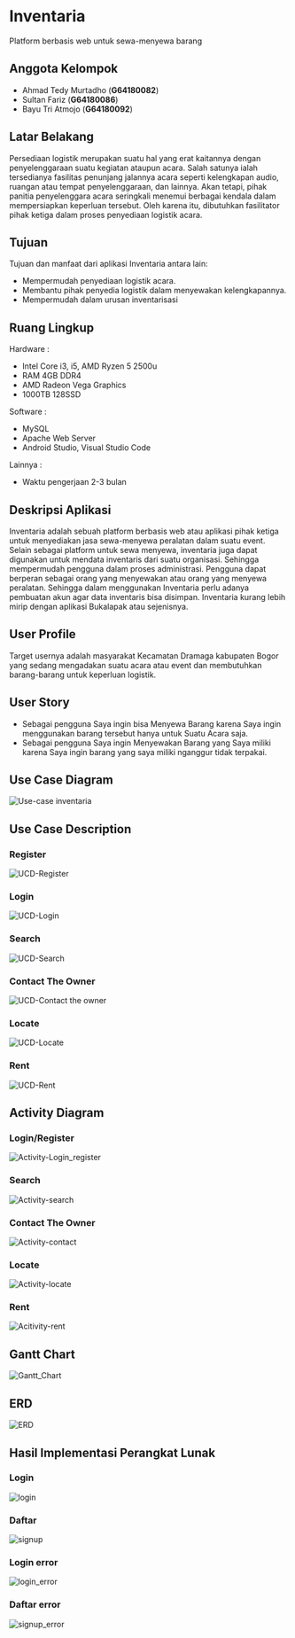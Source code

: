 # Inventaria
Platform berbasis web untuk sewa-menyewa barang

## Anggota Kelompok
 - Ahmad Tedy Murtadho (**G64180082**)
 - Sultan Fariz (**G64180086**)
 - Bayu Tri Atmojo (**G64180092**)

## Latar Belakang
Persediaan logistik merupakan suatu hal yang erat kaitannya dengan penyelenggaraan suatu kegiatan ataupun acara. Salah satunya ialah tersedianya fasilitas penunjang jalannya acara seperti kelengkapan audio, ruangan atau tempat penyelenggaraan, dan lainnya. Akan tetapi, pihak panitia penyelenggara acara seringkali menemui berbagai kendala dalam mempersiapkan keperluan tersebut. Oleh karena itu, dibutuhkan fasilitator pihak ketiga dalam proses penyediaan logistik acara.

## Tujuan
Tujuan dan manfaat dari aplikasi Inventaria antara lain:
- Mempermudah penyediaan logistik acara.
- Membantu  pihak penyedia logistik dalam menyewakan kelengkapannya.
- Mempermudah dalam urusan inventarisasi

## Ruang Lingkup
Hardware :
- Intel Core i3, i5, AMD Ryzen 5 2500u
- RAM 4GB DDR4
- AMD Radeon Vega Graphics
- 1000TB 128SSD

Software :
- MySQL
- Apache Web Server
- Android Studio, Visual Studio Code

Lainnya :
- Waktu pengerjaan 2-3 bulan

## Deskripsi Aplikasi
Inventaria adalah sebuah platform berbasis web atau aplikasi pihak ketiga untuk menyediakan jasa sewa-menyewa peralatan dalam suatu event. Selain sebagai platform untuk sewa menyewa, inventaria juga dapat digunakan untuk mendata inventaris dari suatu organisasi. Sehingga mempermudah pengguna dalam proses administrasi. Pengguna dapat berperan sebagai orang yang menyewakan atau orang yang menyewa peralatan. Sehingga dalam menggunakan Inventaria perlu adanya pembuatan akun agar data inventaris bisa disimpan. Inventaria kurang lebih mirip dengan aplikasi Bukalapak atau sejenisnya.

## User Profile
Target usernya adalah masyarakat Kecamatan Dramaga kabupaten Bogor yang sedang mengadakan suatu acara atau event dan membutuhkan barang-barang untuk keperluan logistik.

## User Story
- Sebagai pengguna Saya ingin bisa Menyewa Barang karena Saya ingin menggunakan barang tersebut hanya untuk Suatu Acara saja.
- Sebagai pengguna Saya ingin Menyewakan Barang yang Saya miliki karena Saya ingin barang yang saya miliki nganggur tidak terpakai.

## Use Case Diagram
![Use-case inventaria](https://user-images.githubusercontent.com/60084292/82154141-26b2f480-9896-11ea-86d9-7a56fb47c8b1.PNG)

## Use Case Description
### Register
![UCD-Register](https://user-images.githubusercontent.com/60084292/82154530-c5405500-9898-11ea-95a6-ed898e23961e.PNG)
### Login
![UCD-Login](https://user-images.githubusercontent.com/60084292/82154532-ca050900-9898-11ea-8ba2-e74c8682be2e.PNG)
### Search
![UCD-Search](https://user-images.githubusercontent.com/60084292/82154539-ccfff980-9898-11ea-80b0-cca22477985d.PNG)
### Contact The Owner
![UCD-Contact the owner](https://user-images.githubusercontent.com/60084292/82154541-cffaea00-9898-11ea-88fd-a7df0191668a.PNG)
### Locate
![UCD-Locate](https://user-images.githubusercontent.com/60084292/82154542-d25d4400-9898-11ea-883a-0e3b56771326.PNG)
### Rent
![UCD-Rent](https://user-images.githubusercontent.com/60084292/82154544-d5f0cb00-9898-11ea-8bdf-249777021bea.PNG)
## Activity Diagram
### Login/Register
![Activity-Login_register](https://user-images.githubusercontent.com/60084292/82154627-57e0f400-9899-11ea-986d-38a07d917382.PNG)
### Search
![Activity-search](https://user-images.githubusercontent.com/60084292/82154630-5c0d1180-9899-11ea-8ee7-6d9c81118721.PNG)
### Contact The Owner
![Activity-contact](https://user-images.githubusercontent.com/60084292/82154633-616a5c00-9899-11ea-80b5-9b66d4d5f7e4.PNG)
### Locate
![Activity-locate](https://user-images.githubusercontent.com/60084292/82154637-64654c80-9899-11ea-8b63-5c2135e1a7ba.PNG)
### Rent
![Acitivity-rent](https://user-images.githubusercontent.com/60084292/82154639-67603d00-9899-11ea-9151-b26a41a32aa2.PNG)

## Gantt Chart
![Gantt_Chart](https://user-images.githubusercontent.com/60084292/82154709-d178e200-9899-11ea-81b3-3ce2a43326f8.png)

## ERD
![ERD](https://user-images.githubusercontent.com/60084292/82154733-fc633600-9899-11ea-9daa-91003408e525.PNG)

## Hasil Implementasi Perangkat Lunak
### Login
![login](https://user-images.githubusercontent.com/44494446/82228937-fd589e00-9953-11ea-870b-46217f94a542.jpg)
### Daftar
![signup](https://user-images.githubusercontent.com/44494446/82228983-09dcf680-9954-11ea-8388-c44070f26128.jpg)
### Login error
![login_error](https://user-images.githubusercontent.com/44494446/82229023-14978b80-9954-11ea-90c0-cab3dd823def.jpg)
### Daftar error
![signup_error](https://user-images.githubusercontent.com/44494446/82229005-0fd2d780-9954-11ea-8c93-d75808a85dae.jpg)
